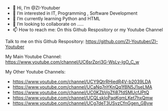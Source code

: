 - 👋 Hi, I’m @ZI-Youtuber
- 👀 I’m interested in IT, Programming , Software Development
- 🌱 I’m currently learning Python and HTML
- 💞️ I’m looking to collaborate on .....
- 📫 How to reach me: On this Github Respository or my Youtube Channel

Talk to me on this Github Respository: https://github.com/ZI-Youtuber/ZI-Youtuber

My Main Youtube Channel: https://www.youtube.com/channel/UC6srZpri3G-WsLy-lgO_C_w

My Other Youtube Channels: 
- https://www.youtube.com/channel/UCY9QtrRHiedR4V-b2039LDA
- https://www.youtube.com/channel/UCaNq7nYKnQq1fBN5J1seLMA
- https://www.youtube.com/channel/UC0KZbVgZfi87fdSMUcfJPtQ
- https://www.youtube.com/channel/UCQLskloPaqKgmLKet7hxQmw
- https://www.youtube.com/channel/UCg7deT3USvzCfnGgen_GByw

<!---
ZI-Youtuber/ZI-Youtuber is a ✨ special ✨ repository because its `README.md` (this file) appears on your GitHub profile.
You can click the Preview link to take a look at your changes.
--->
